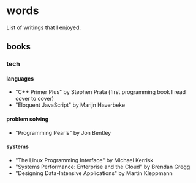 # words
List of writings that I enjoyed.

## books

### tech

#### languages

* "C++ Primer Plus" by Stephen Prata (first programming book I read cover to cover)
* "Eloquent JavaScript" by Marijn Haverbeke

#### problem solving

* "Programming Pearls" by Jon Bentley

#### systems

* "The Linux Programming Interface" by Michael Kerrisk
* "Systems Performance: Enterprise and the Cloud" by Brendan Gregg
* "Designing Data-Intensive Applications" by Martin Kleppmann
